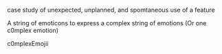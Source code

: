 case study of unexpected, unplanned, and spomtaneous use of a feature

A string of emoticons to express a complex string of emotions
(Or one c0mplex emotion)

c0mplexEmojii

